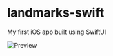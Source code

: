 # landmarks-swift

My first iOS app built using SwiftUI

![Preview](https://user-images.githubusercontent.com/39439363/146952223-cd82c494-6e8c-4331-b16b-e0c5d31d0da7.png)
